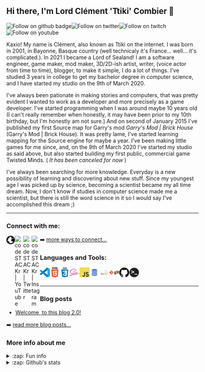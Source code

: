 ## Hi there, I'm Lord Clément 'Ttiki' Combier  👋

[<img align="left" alt="Follow on github badge" target="_blank" src="https://img.shields.io/github/followers/ttiki?label=Follow%20me%21&style=social"/>][github]
[<img align="left" alt="Follow on twitter" target="_blank" src="https://img.shields.io/twitter/follow/kutsatuta?style=social"/>][twitterf]
[<img align="left" alt="Follow on twitch" target="_blank" src="https://img.shields.io/twitch/status/Ttiki?style=social"/>][twitch]
[<img align="left" alt="Follow on youtube" target="_blank" src="https://img.shields.io/youtube/channel/subscribers/UCeIO_K2bJR7gakbmD8vsrgw?style=social"/>][youtubef]


<!--**Ttiki/Ttiki** is a ✨ _special_ ✨ repository because its `README.md` (this file) appears on your GitHub profile.-->
<br/>
<br/>

Kaxio! 
My name is Clément, also known as Ttiki on the internet. I was born in 2001, in Bayonne, Basque country (well technicaly it's France... well... it's complicated.). In 2021 I became a Lord of Sealand!
I am a software engineer, game maker, mod maker, 3D/2D-ish artist, writer, (voice actor from time to time), blogger, to make it simple, I do a lot of things.
I've studied 3 years in college to get my bachelor degree in computer science, and I have started my studio on the 9th of March 2020.

I've always been pationate in making stories and computers, that was pretty evident I wanted to work as a developer and more precisely as a game developer. I've started programming when I was around maybe 10 years old (I can't really remember when honestly, it may have been prior to my 10th birthday, but I'm honestly am not sure.) And on second of January 2015 I've published my first Source map for Garry's mod *Garry's Mod | Brick House* (Garry's Mod | Brick House). It was pretty lame, I've started learning mapping for the Source engine for maybe a year. 
I've been making little games for me since, and, on the 9th of March 2020 I've started my studio as said above, but also started building my first public, commercial game Twisted Minds. ( *It has been canceled for now* )

I've always been searching for more knowledge. Everyday is a new possibility of learning and discovering about new stuff. Since my  youngest age I was picked up by science, becoming a scientist became my all time dream. Now, I don't know if studies in computer science made me a scientist, but there is still the word science in it so I would say I've accomplished this dream ;)

---

### Connect with me:

[<img align="left" alt="ttiki.github.io" width="22px" src="https://raw.githubusercontent.com/iconic/open-iconic/master/svg/globe.svg" />][website]
[<img align="left" alt="codeSTACKr | YouTube" width="22px" src="https://cdn.jsdelivr.net/npm/simple-icons@v3/icons/youtube.svg" />][youtube]
[<img align="left" alt="codeSTACKr | Twitter" width="22px" src="https://cdn.jsdelivr.net/npm/simple-icons@v3/icons/twitter.svg" />][twitter]
[<img align="left" alt="codeSTACKr | Instagram" width="22px" src="https://cdn.jsdelivr.net/npm/simple-icons@v3/icons/instagram.svg" />][instagram]

➡️ [more ways to connect...](https://ttiki.notion.site/c19441f7173749e3a1d5551171e69366?v=b32b95c657434bc38a46fbdd9c1acfa8)
<br/>

### Languages and Tools:

<img align="left" alt="Visual Studio Code" width="26px" src="https://raw.githubusercontent.com/github/explore/80688e429a7d4ef2fca1e82350fe8e3517d3494d/topics/visual-studio-code/visual-studio-code.png" />
<img align="left" alt="HTML5" width="26px" src="https://raw.githubusercontent.com/github/explore/80688e429a7d4ef2fca1e82350fe8e3517d3494d/topics/html/html.png" />
<img align="left" alt="CSS3" width="26px" src="https://raw.githubusercontent.com/github/explore/80688e429a7d4ef2fca1e82350fe8e3517d3494d/topics/css/css.png" />
<img align="left" alt="Sass" width="26px" src="https://raw.githubusercontent.com/github/explore/80688e429a7d4ef2fca1e82350fe8e3517d3494d/topics/sass/sass.png" />
<img align="left" alt="JavaScript" width="26px" src="https://raw.githubusercontent.com/github/explore/80688e429a7d4ef2fca1e82350fe8e3517d3494d/topics/javascript/javascript.png" />
<img align="left" alt="SQL" width="26px" src="https://raw.githubusercontent.com/github/explore/80688e429a7d4ef2fca1e82350fe8e3517d3494d/topics/sql/sql.png" />
<img align="left" alt="MySQL" width="26px" src="https://raw.githubusercontent.com/github/explore/80688e429a7d4ef2fca1e82350fe8e3517d3494d/topics/mysql/mysql.png" />
<img align="left" alt="Git" width="26px" src="https://raw.githubusercontent.com/github/explore/80688e429a7d4ef2fca1e82350fe8e3517d3494d/topics/git/git.png" />
<img align="left" alt="GitHub" width="26px" src="https://raw.githubusercontent.com/github/explore/78df643247d429f6cc873026c0622819ad797942/topics/github/github.png" />
<img align="left" alt="Terminal" width="26px" src="https://raw.githubusercontent.com/github/explore/80688e429a7d4ef2fca1e82350fe8e3517d3494d/topics/terminal/terminal.png" />

<br />
<br />

---

### Blog posts
<!-- BLOG-POST-LIST:START -->
- [Welcome, to this blog 2.0!](https://ttiki-blog.blogspot.com/2021/10/welcome-hello-everyone.html)
<!-- BLOG-POST-LIST:END -->
➡️ [read more blog posts...](https://ttiki-blog.blogspot.com/)

### More info about me

<details>
  <summary>:zap: Fun info</summary>
  <ul>
    <li>🔭 I’m currently working on Too many project to be listed here
    <li>🌱 I’m currently learning Application development for Android
  <!-- 👯 I’m looking to collaborate on ...
  - 🤔 I’m looking for help with ...-->
    <li>💬 Ask me about anything you want about my project or myself
    <li>📫 How to reach me: <a href="https://ttiki.notion.site/c19441f7173749e3a1d5551171e69366?v=b32b95c657434bc38a46fbdd9c1acfa8" target="_blank" alt="Notion - Social media board">Follow me on these social medias</a>
    <li>😄 Pronouns: Ttiki, El nano, *ptitclemdu64*
    <li>⚡ Fun fact: I've got a composit / titanium spine and am a lord of SeaLand
  </ul>
</details>

<details>
    <summary>:zap: Github's stats</summary>
<img alt="Global stats" width="475px" height="175px" src="https://github-readme-stats.vercel.app/api?username=ttiki&count_private=true&show_icons=true" />
<img alt="Language stats" width="475px" height="175px" src="https://github-readme-stats.vercel.app/api/top-langs/?username=ttiki&layout=compact" />
  <br/>  
  <br/>
  <!--START_SECTION:activity-->
1. 🎉 Merged PR [#7](https://github.com/Stonks-Life-Inc/SuiviSante/pull/7) in [Stonks-Life-Inc/SuiviSante](https://github.com/Stonks-Life-Inc/SuiviSante)
  <!--END_SECTION:activity-->
</details>

<br/>
<br/>

<!-- ### My Steam Profile *(from [SteamDB](https://steamdb.info/calculator/76561198057737254/?cc=eu))*

* **Value:** 4031€ (1232€ with sales)
* **Games owned:** 370
* **Games played:** 284 *(76%)*
* **Hours on record:** 8,024.4h -->

<!--<br/>
<details>
<summary>© Copyright & credits</summary>
[FAMFAMFAM Flags icons](http://www.famfamfam.com/lab/icons/flags/)
</details>-->


[website]: https://ttiki.github.io
[twitter]: https://twitter.com/Kutsatuta
[youtube]: https://www.youtube.com/channel/UCeIO_K2bJR7gakbmD8vsrgw
[instagram]: https://www.instagram.com/ttikiofficial/
[twitch]: https://www.twitch.tv/ttiki
[github]: https://github.com/ttiki

[twitterf]: https://twitter.com/intent/user?screen_name=Kutsatuta
[youtubef]: http://www.youtube.com/channel/UCeIO_K2bJR7gakbmD8vsrgw?sub_confirmation=1
